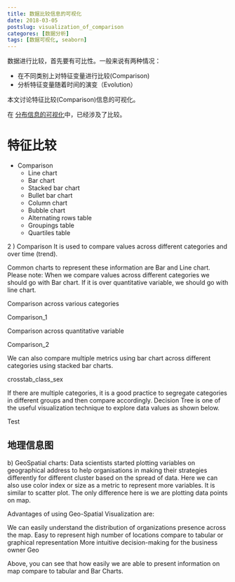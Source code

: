 ```yaml
---
title: 数据比较信息的可视化
date: 2018-03-05
postslug: visualization_of_comparison
categores: [数据分析]
tags: [数据可视化, seaborn]
---
```



数据进行比较，首先要有可比性。一般来说有两种情况：

- 在不同类别上对特征变量进行比较(Comparison)
- 分析特征变量随着时间的演变（Evolution）

本文讨论特征比较(Comparison)信息的可视化。

<!--more-->

在 [分布信息的可视化]()中，已经涉及了比较。




# 特征比较





- Comparison
  + Line chart
  + Bar chart
  + Stacked bar chart
  + Bullet bar chart
  + Column chart
  + Bubble chart
  + Alternating rows table
  + Groupings table
  + Quartiles table



2 ) Comparison
It is used to compare values across different categories and over time (trend).

Common charts to represent these information are Bar and Line chart. Please note: When we compare values across different categories we should go with Bar chart. If it is over quantitative variable, we should go with line chart.

Comparison across various categories

Comparison_1

Comparison across quantitative variable

Comparison_2

We can also compare multiple metrics using bar chart across different categories using stacked bar charts.

crosstab_class_sex

If there are multiple categories, it is a good practice to segregate categories in different groups and then compare accordingly. Decision Tree is one of the useful visualization technique to explore data values as shown below.



Test



## 地理信息图

b) GeoSpatial charts: Data scientists started plotting variables on geographical address to help organisations in making their strategies differently for different cluster based on the spread of data. Here we can also use color index or size as a metric to represent more variables. It is similar to scatter plot. The only difference here is we are plotting data points on map.

Advantages of using Geo-Spatial Visualization are:

We can easily understand the distribution of organizations presence across the map.
Easy to represent high number of locations compare to tabular or graphical representation
More intuitive decision-making for the business owner
Geo

Above, you can see that how easily we are able to present information on map compare to tabular and Bar Charts.
